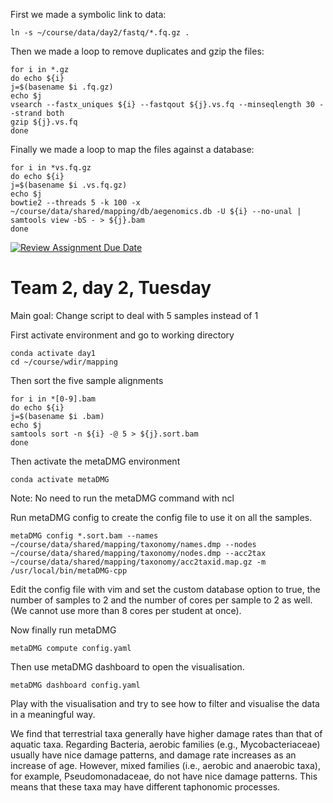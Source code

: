 First we made a symbolic link to data:
```
ln -s ~/course/data/day2/fastq/*.fq.gz .
```

Then we made a loop to remove duplicates and gzip the files:

```
for i in *.gz
do echo ${i}
j=$(basename $i .fq.gz) 
echo $j
vsearch --fastx_uniques ${i} --fastqout ${j}.vs.fq --minseqlength 30 --strand both
gzip ${j}.vs.fq 
done
```

Finally we made a loop to map the files against a database:

```
for i in *vs.fq.gz
do echo ${i}
j=$(basename $i .vs.fq.gz) 
echo $j
bowtie2 --threads 5 -k 100 -x ~/course/data/shared/mapping/db/aegenomics.db -U ${i} --no-unal | samtools view -bS - > ${j}.bam
done
```


[![Review Assignment Due Date](https://classroom.github.com/assets/deadline-readme-button-24ddc0f5d75046c5622901739e7c5dd533143b0c8e959d652212380cedb1ea36.svg)](https://classroom.github.com/a/-7_RZisP)


# Team 2, day 2, Tuesday

Main goal: Change script to deal with 5 samples instead of 1

First activate environment and go to working directory

```
conda activate day1
cd ~/course/wdir/mapping
```

Then sort the five sample alignments

```
for i in *[0-9].bam
do echo ${i}
j=$(basename $i .bam)
echo $j
samtools sort -n ${i} -@ 5 > ${j}.sort.bam
done
```

Then activate the metaDMG environment

```
conda activate metaDMG
```

Note: No need to run the metaDMG command with ncl

Run metaDMG config to create the config file to use it on all the samples. 

```
metaDMG config *.sort.bam --names ~/course/data/shared/mapping/taxonomy/names.dmp --nodes ~/course/data/shared/mapping/taxonomy/nodes.dmp --acc2tax ~/course/data/shared/mapping/taxonomy/acc2taxid.map.gz -m /usr/local/bin/metaDMG-cpp
```

Edit the config file with vim and set the custom database option to true, the number of samples to 2 and the number of cores per sample to 2 as well. (We cannot use more than 8 cores per student at once).

Now finally run metaDMG

```
metaDMG compute config.yaml
```

Then use metaDMG dashboard to open the visualisation.

```
metaDMG dashboard config.yaml
```

Play with the visualisation and try to see how to filter and visualise the data in a meaningful way. 

We find that terrestrial taxa generally have higher damage rates than that of aquatic taxa. Regarding Bacteria, aerobic families (e.g., Mycobacteriaceae) usually have nice damage patterns, and damage rate increases as an increase of age. However, mixed families (i.e., aerobic and anaerobic taxa), for example, Pseudomonadaceae, do not have nice damage patterns. This means that these taxa may have different taphonomic processes.
